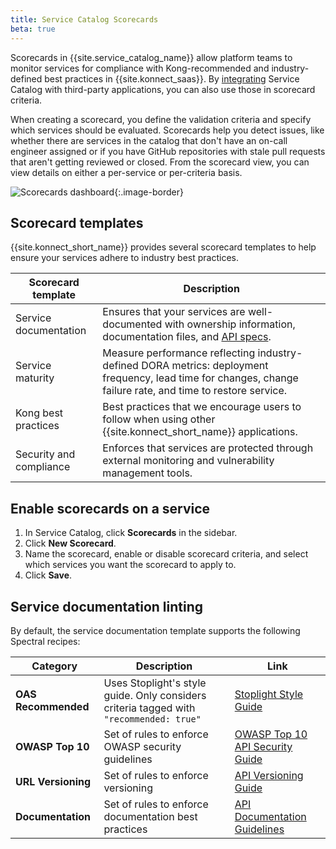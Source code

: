 ```yaml
---
title: Service Catalog Scorecards
beta: true
---
```


Scorecards in {{site.service_catalog_name}} allow platform teams to monitor services for compliance with Kong-recommended and industry-defined best practices in {{site.konnect_saas}}. By [integrating](/konnect/service-catalog/integrations/) Service Catalog with third-party applications, you can also use those in scorecard criteria.

When creating a scorecard, you define the validation criteria and specify which services should be evaluated. Scorecards help you detect issues, like whether there are services in the catalog that don't have an on-call engineer assigned or if you have GitHub repositories with stale pull requests that aren't getting reviewed or closed. From the scorecard view, you can view details on either a per-service or per-criteria basis.

![Scorecards dashboard](/assets/images/products/konnect/konnect-service-catalog-scorecards.png){:.image-border}

## Scorecard templates

{{site.konnect_short_name}} provides several scorecard templates to help ensure your services adhere to industry best practices.

| Scorecard template | Description |
|--------------------|-------------|
| Service documentation | Ensures that your services are well-documented with ownership information, documentation files, and [API specs](https://apistylebook.stoplight.io/). |
| Service maturity | Measure performance reflecting industry-defined DORA metrics: deployment frequency, lead time for changes, change failure rate, and time to restore service. |
| Kong best practices | Best practices that we encourage users to follow when using other {{site.konnect_short_name}} applications. |
| Security and compliance | Enforces that services are protected through external monitoring and vulnerability management tools. |

## Enable scorecards on a service

1. In Service Catalog, click **Scorecards** in the sidebar. 
1. Click **New Scorecard**.
1. Name the scorecard, enable or disable scorecard criteria, and select which services you want the scorecard to apply to. 
1. Click **Save**.


## Service documentation linting

By default, the service documentation template supports the following Spectral recipes:

| Category           | Description     | Link |
|------------|----------|------|
| **OAS Recommended** | Uses Stoplight's style guide. Only considers criteria tagged with `"recommended: true"` | [Stoplight Style Guide](https://apistylebook.stoplight.io/docs/stoplight-style-guide) |
| **OWASP Top 10**   | Set of rules to enforce OWASP security guidelines | [OWASP Top 10 API Security Guide](https://apistylebook.stoplight.io/docs/owasp-top-10-2023) |
| **URL Versioning** | Set of rules to enforce versioning | [API Versioning Guide](https://apistylebook.stoplight.io/docs/versioning) |
| **Documentation**  | Set of rules to enforce documentation best practices | [API Documentation Guidelines](https://apistylebook.stoplight.io/docs/documentation) |

